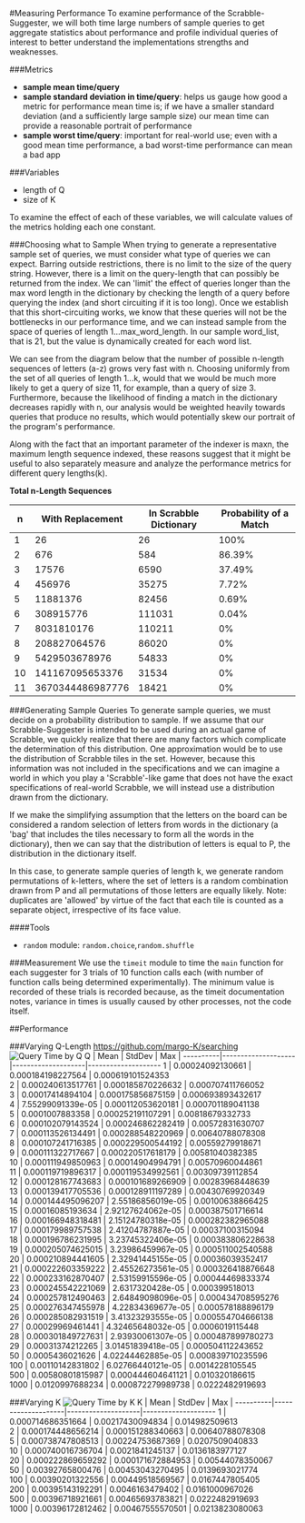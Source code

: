 #Measuring Performance
To examine performance of the Scrabble-Suggester, we will both time large
numbers of sample queries to get aggregate statistics about performance
and profile individual queries of interest to better understand the 
implementations strengths and weaknesses.

###Metrics
* **sample mean time/query**
* **sample standard deviation in time/query**: helps us gauge how 
good a metric for performance mean time is; if we have a smaller 
standard deviation (and a sufficiently large sample size) our mean time 
can provide a reasonable portrait of performance
* **sample worst time/query**: important for real-world use; even with a 
good mean time performance, a bad worst-time performance can mean a bad app

###Variables
* length of Q
* size of K

To examine the effect of each of these variables, we will calculate values of the 
metrics holding each one constant.

###Choosing what to Sample
When trying to generate a representative sample set of queries, we must
consider what type of queries we can expect. Barring outside restrictions,
there is no limit to the size of the query string. However, there is a limit
on the query-length that can possibly be returned from the index. We can 
'limit' the effect of queries longer than the max word length in the dictionary
by checking the length of a query before querying the index (and short circuiting
if it is too long). Once we establish that this short-circuiting works, we know
that these queries will not be the bottlenecks in our performance time, and
we can instead sample from the space of queries of length 1...max_word_length. 
In our sample word_list, that is 21, but the value is dynamically created for each
word list.


We can see from the diagram below that the number of possible n-length
sequences of letters (a-z) grows very fast with n. Choosing uniformly
from the set of all queries of length 1...k, would that we would be much
more likely to get a query of size 11, for example, than a query of size 3. 
Furthermore, because the likelihood of finding a match in the dictionary
decreases rapidly with n, our analysis would be weighted heavily towards
queries that produce no results, which would potentially skew our portrait
of the program's performance.

Along with the fact that an important parameter of the indexer is maxn, the 
maximum length sequence indexed, these reasons suggest that it
might be useful to also separately measure and analyze the performance metrics 
for different query lengths(k).

**Total n-Length Sequences**

n  |   With Replacement   |  In Scrabble Dictionary  |  Probability of a Match 
--- |--------------------| ------------------------|--------------------------
1   |    26              |             26           |           100%
2   |     676            |            584            |         86.39%
3   |     17576          |               6590         |           37.49%
4   |     456976         |               35275       |            7.72%
5   |     11881376       |               82456       |            0.69%
6   |    308915776       |             111031        |          0.04%
7   |     8031810176     |              110211       |           0%
8   |     208827064576    |              86020       |            0%
9   |     5429503678976    |             54833       |            0%
10  |     141167095653376   |            31534       |            0%
11  |     3670344486987776   |           18421       |            0%

###Generating Sample Queries
To generate sample queries, we must decide on a probability distribution to sample.
If we assume that our Scrabble-Suggester is intended to be used during an 
actual game of Scrabble, we quickly realize that there are many factors which
complicate the determination of this distribution. One approximation
would be to use the distribution of Scrabble tiles in the set. However, because this 
information was not included in the specifications and we can imagine a world in 
which you play a 'Scrabble'-like game that does not have the exact specifications of 
real-world Scrabble, we will instead use a distribution drawn from the dictionary.

If we make the simplifying assumption that the letters on the board can be considered
a random selection of letters from words in the dictionary (a 'bag' that includes
the tiles necessary to form all the words in the dictionary), then we can say
that the distribution of letters is equal to P, the distribution in the dictionary itself.

In this case, to generate sample queries of length k, we generate random
permutations of k-letters, where the set of letters is a
random combination drawn from P and all permutations of those letters are equally likely.
Note: duplicates are 'allowed' by virtue of the fact that each tile is counted as a separate object, irrespective of its face value.


####Tools
* ```random``` module: ```random.choice```,```random.shuffle```

###Measurement
We use the ```timeit``` module to time the ```main```
function for each suggester for 3 trials of 10 function calls each (with number of function calls being determined experimentally). The minimum value 
is recorded of these trials is recorded because, as the timeit documentation notes, 
variance in times is usually caused by other processes, not the code itself. 

##Performance

###Varying Q-Length
https://github.com/margo-K/searching
![Query Time by Q](https://github.com/margo-K/scrabble/raw/img/image.jpg)
    Q     |        Mean        |       StdDev       |        Max         |
----------|--------------------|--------------------|--------------------
    1     |  0.00024092130661  | 0.000184198227564  | 0.000619101524353  
    2     | 0.000240613517761  | 0.000185870226632  | 0.000707411766052  
    3     |  0.00017414894104  | 0.000175856875159  | 0.000693893432617  
    4     | 7.55299091339e-05  | 0.000112053620181  | 0.000701189041138  
    5     |  0.0001007883358   | 0.000252191107291  |  0.00818679332733  
    6     | 0.000102079143524  | 0.000246862282419  |  0.00572831630707  
    7     | 0.000113526134491  | 0.000288548220969  |  0.00640788078308  
    8     | 0.000107241716385  | 0.000229500544192  |  0.00559279918671  
    9     | 0.000111322717667  | 0.000220517618179  |  0.00581040382385  
    10    | 0.000111949850963  |  0.00014904994791  |  0.00570960044861  
    11    | 0.000119719896317  | 0.000119534992561  |  0.00309739112854  
    12    | 0.000128167743683  | 0.000101689266909  |  0.00283968448639  
    13    | 0.000139417705536  | 0.000128911197289  |  0.00430769920349  
    14    | 0.000144495096207  | 2.55186856019e-05  |  0.00100638866425  
    15    |  0.00016085193634  | 2.92127624062e-05  | 0.000387501716614  
    16    | 0.000166948318481  | 2.15124780318e-05  | 0.000282382965088  
    17    | 0.000179989757538  | 2.41204787887e-05  |  0.00037100315094  
    18    | 0.000196786231995  | 3.23745322406e-05  | 0.000383806228638  
    19    | 0.000205074625015  | 3.23986459967e-05  | 0.000511002540588  
    20    | 0.000210894441605  | 2.32941445155e-05  |  0.00036039352417  
    21    | 0.000222603359222  | 2.45526273561e-05  | 0.000326418876648  
    22    | 0.000233162870407  | 2.53159915596e-05  |  0.00044469833374  
    23    | 0.000245542221069  |  2.6317320428e-05  |   0.000399518013   
    24    | 0.000257812490463  | 2.64849098096e-05  | 0.000434708595276  
    25    | 0.000276347455978  | 4.22834369677e-05  | 0.000578188896179  
    26    | 0.000285082931519  | 3.41323293555e-05  | 0.000554704666138  
    27    |  0.00029969461441  | 4.32465648032e-05  |  0.0006019115448   
    28    | 0.000301849727631  | 2.93930061307e-05  | 0.000487899780273  
    29    |  0.00031374212265  | 3.01451839418e-05  | 0.000504112243652  
    50    |  0.0005436021626   | 4.02244462885e-05  | 0.000839710235596  
   100    |  0.00110142831802  | 6.02766440121e-05  |  0.0014228105545   
   500    |  0.00580801815987  | 0.000444604641121  |   0.010320186615   
   1000   |  0.0120997688234   | 0.000872279989738  |  0.0222482919693


###Varying K
![Query Time by K](username.github.com/scrabble/img/image.jpg)
    K     |        Mean        |       StdDev       |        Max         |
----------|--------------------|--------------------|--------------------
    1     | 0.000714686351664  |  0.00217430094834  |   0.014982509613   
    2     | 0.000174448656214  | 0.000151288340663  |  0.00640788078308  
    5     | 0.000738747808513  |  0.00224753687369  |  0.0207509040833   
    10    | 0.000740016736704  |  0.0021841245137   |  0.0136183977127   
    20    | 0.000222869659292  | 0.000171672884953  |  0.00544078350067  
    50    |  0.00392765800476  |  0.00453043270495  |  0.0139693021774   
   100    |  0.00390201322556  |  0.00449518569567  |  0.0167447805405   
   200    |  0.00395143192291  |  0.0046163479402   |  0.0161000967026   
   500    |  0.00396718921661  |  0.00465693783821  |  0.0222482919693   
   1000   |  0.00396172812462  |  0.00467555570501  |  0.0213823080063  



